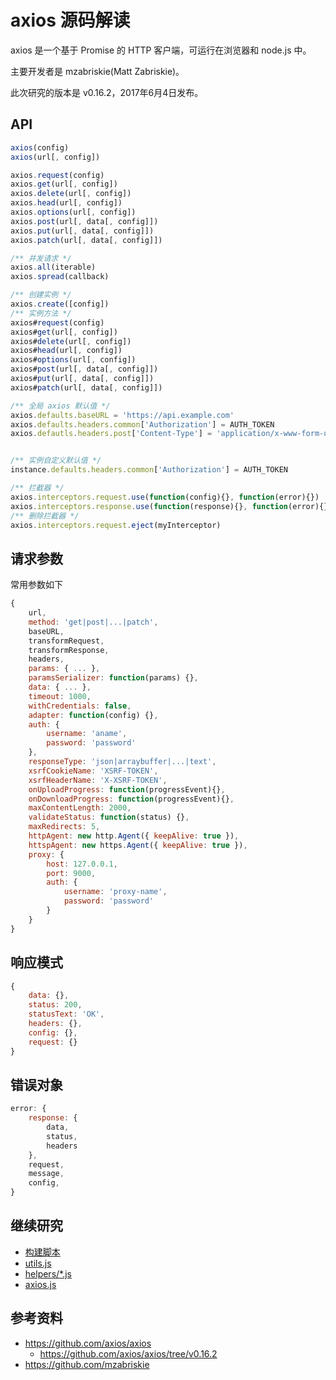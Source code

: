 # axios 源码解读

axios 是一个基于 Promise 的 HTTP 客户端，可运行在浏览器和 node.js 中。

主要开发者是 mzabriskie(Matt Zabriskie)。

此次研究的版本是 v0.16.2，2017年6月4日发布。

## API

```js
axios(config)
axios(url[, config])

axios.request(config)
axios.get(url[, config])
axios.delete(url[, config])
axios.head(url[, config])
axios.options(url[, config])
axios.post(url[, data[, config]])
axios.put(url[, data[, config]])
axios.patch(url[, data[, config]])

/** 并发请求 */
axios.all(iterable)
axios.spread(callback)

/** 创建实例 */
axios.create([config])
/** 实例方法 */
axios#request(config)
axios#get(url[, config])
axios#delete(url[, config])
axios#head(url[, config])
axios#options(url[, config])
axios#post(url[, data[, config]])
axios#put(url[, data[, config]])
axios#patch(url[, data[, config]])

/** 全局 axios 默认值 */
axios.defaults.baseURL = 'https://api.example.com'
axios.defaults.headers.common['Authorization'] = AUTH_TOKEN
axios.defautls.headers.post['Content-Type'] = 'application/x-www-form-urlencoded'


/** 实例自定义默认值 */
instance.defaults.headers.common['Authorization'] = AUTH_TOKEN

/** 拦截器 */
axios.interceptors.request.use(function(config){}, function(error){})
axios.interceptors.response.use(function(response){}, function(error){})
/** 删除拦截器 */
axios.interceptors.request.eject(myInterceptor)
```

## 请求参数

常用参数如下

```js
{
    url,
    method: 'get|post|...|patch',
    baseURL,
    transformRequest,
    transformResponse,
    headers,
    params: { ... },
    paramsSerializer: function(params) {},
    data: { ... },
    timeout: 1000,
    withCredentials: false,
    adapter: function(config) {},
    auth: {
        username: 'aname',
        password: 'password'
    },
    responseType: 'json|arraybuffer|...|text',
    xsrfCookieName: 'XSRF-TOKEN',
    xsrfHeaderName: 'X-XSRF-TOKEN',
    onUploadProgress: function(progressEvent){},
    onDownloadProgress: function(progressEvent){},
    maxContentLength: 2000,
    validateStatus: function(status) {},
    maxRedirects: 5,
    httpAgent: new http.Agent({ keepAlive: true }),
    httspAgent: new https.Agent({ keepAlive: true }),
    proxy: {
        host: 127.0.0.1,
        port: 9000,
        auth: {
            username: 'proxy-name',
            password: 'password'
        }
    }
}
```

## 响应模式

```js
{
    data: {},
    status: 200,
    statusText: 'OK',
    headers: {},
    config: {},
    request: {}
}
```

## 错误对象

```js
error: {
    response: {
        data,
        status,
        headers
    },
    request,
    message,
    config,
}
```

## 继续研究

- [构建脚本](./scaffold.md)
- [utils.js](./utils.js.md)
- [helpers/*.js](./helpers.js.md)
- [axios.js](./axios.js.md)

## 参考资料

- https://github.com/axios/axios
  - https://github.com/axios/axios/tree/v0.16.2
- https://github.com/mzabriskie